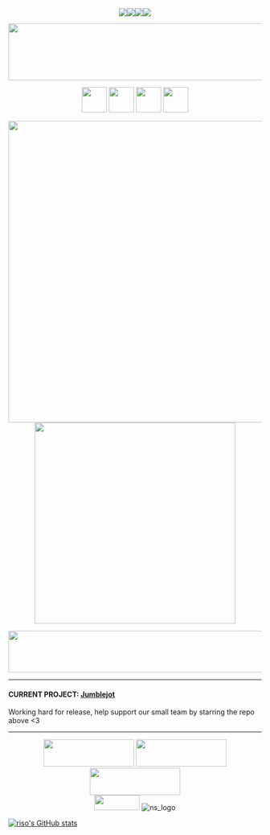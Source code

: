 <div align="center">
<a href="https://www.glitter-graphics.com/myspace/text_generator.php" target=_blank><img src="https://text.glitter-graphics.net/flip/r.gif" border=0><img src="https://text.glitter-graphics.net/flip/i.gif" border=0><img src="https://text.glitter-graphics.net/flip/s.gif" border=0><img src="https://text.glitter-graphics.net/flip/o.gif" border=0></a>

<a href="https://www.glitter-graphics.com"><img src="http://dl6.glitter-graphics.net/pub/2496/2496756zadxqueczl.gif" width=621 height=113 border=0></a><br>
   
<!-- funny lil guys -->

<img src="https://cdn.discordapp.com/attachments/476246249796927499/964998167756177418/bitetransparent.png" width="50"/> <img src="https://cdn.discordapp.com/attachments/476246249796927499/965001113575235655/bitecyan.png" width="50"/> <img src="https://cdn.discordapp.com/attachments/476246249796927499/965001113826918460/biteorange.png" width="50"/> <img src="https://cdn.discordapp.com/attachments/476246249796927499/965001114028236880/bitepurple.png" width="50"/>
   
<!-- job -->
<img src="https://cdn.discordapp.com/attachments/476246249796927499/965058057614798888/text.gif" width="600"/> 
<br>
<img src="https://cdn.discordapp.com/attachments/476246249796927499/965060169551732806/text1.gif" width="400"/> 

<a href="https://www.glitter-graphics.com"><img src="http://dl4.glitter-graphics.net/pub/824/824834ttykjfe6uz.gif" width=600 height=83 border=0></a>
<div align="left">
  
   
----

#### CURRENT PROJECT: [Jumblejot](https://github.com/sargent-coding/jumblejot)
Working hard for release, help support our small team by starring the repo above <3

----
<div align="center">
   
<!-- footer banners -->
<img src="http://dl2.glitter-graphics.net/pub/2748/2748242ohi95ucbqq.gif" width=180 height=54 border=0></a> 
<img src="http://dl9.glitter-graphics.net/pub/893/893509iu5fkfkeh8.gif" width=180 height=54 border=0></a>
<img src="http://dl4.glitter-graphics.net/pub/450/450294krqs1zdmyt.gif" width=180 height=54 border=0></a>
<br>
<img src="https://raw.githubusercontent.com/BrunnerLivio/brunnerlivio/master/images/ie_logo.gif" width=90 height=30 border=0></a> 
![ns_logo](https://user-images.githubusercontent.com/80423931/163696551-dccb37bd-699f-48d4-8e23-3b9638f66b9e.gif)

<div align="left">    
   
[![riso's GitHub stats](https://github-readme-stats.vercel.app/api?username=risograph&show_icons=true&theme=dracula)](https://github.com/risograph/github-readme-stats)

<!-- psst, thanks for checking out my page,,, have a cookie,,, -->
